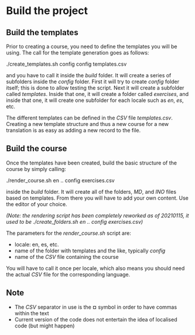 # Build the project

## Build the templates

Prior to creating a course, you need to define the templates you will be using. The call for the template generation goes as follows:

./create_templates.sh config config templates.csv

and you have to call it inside the *build* folder. It will create a series of subfolders inside the *config* folder. First it will try to create *config* folder itself; this is done to allow testing the script. Next it will create a subfolder called *templates*. Inside that one, it will create a folder called *exercises*, and inside that one, it will create one subfolder for each locale such as *en*, *es*, etc.

The different templates can be defined in the *CSV* file *templates.csv*. Creating a new template structure and thus a new course for a new translation is as easy as adding a new record to the file.

## Build the course

Once the templates have been created, build the basic structure of the course by simply calling:

./render_course.sh en .. config exercises.csv

inside the *build* folder. It will create all of the folders, *MD*, and *INO* files based on templates. From there you will have to add your own content. Use the editor of your choice.

*(Note: the rendering script has been completely reworked as of 20210115, it used to be ./create_folders.sh en .. config exercises.csv)*

The parameters for the *render_course.sh* script are:

* locale: en, es, etc.
* name of the folder with templates and the like, typically *config*
* name of the *CSV* file containing the course

You will have to call it once per locale, which also means you should need the actual *CSV* file for the corresponding language.

## Note

* The *CSV* separator in use is the **¤** symbol in order to have commas within the text
* Current version of the code does not entertain the idea of localised code (but might happen)

